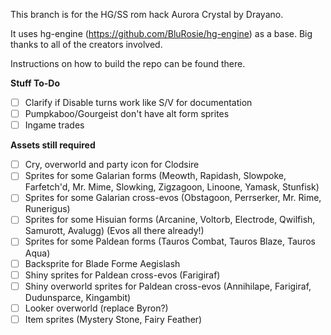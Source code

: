 This branch is for the HG/SS rom hack Aurora Crystal by Drayano.

It uses hg-engine (https://github.com/BluRosie/hg-engine) as a base. Big thanks to all of the creators involved.

Instructions on how to build the repo can be found there.

**Stuff To-Do**
- [ ] Clarify if Disable turns work like S/V for documentation
- [ ] Pumpkaboo/Gourgeist don't have alt form sprites
- [ ] Ingame trades

**Assets still required**
- [ ] Cry, overworld and party icon for Clodsire
- [ ] Sprites for some Galarian forms (Meowth, Rapidash, Slowpoke, Farfetch'd, Mr. Mime, Slowking, Zigzagoon, Linoone, Yamask, Stunfisk)
- [ ] Sprites for some Galarian cross-evos (Obstagoon, Perrserker, Mr. Rime, Runerigus)
- [ ] Sprites for some Hisuian forms (Arcanine, Voltorb, Electrode, Qwilfish, Samurott, Avalugg) (Evos all there already!)
- [ ] Sprites for some Paldean forms (Tauros Combat, Tauros Blaze, Tauros Aqua)
- [ ] Backsprite for Blade Forme Aegislash
- [ ] Shiny sprites for Paldean cross-evos (Farigiraf)
- [ ] Shiny overworld sprites for Paldean cross-evos (Annihilape, Farigiraf, Dudunsparce, Kingambit)
- [ ] Looker overworld (replace Byron?)
- [ ] Item sprites (Mystery Stone, Fairy Feather)